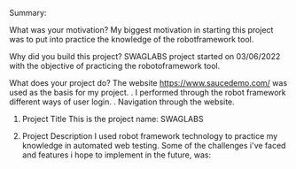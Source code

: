 Summary:

What was your motivation?
My biggest motivation in starting this project was to put into practice the knowledge of the robotframework tool.

Why did you build this project?
SWAGLABS project started on 03/06/2022 with the objective of practicing the robotoframework tool.

What does your project do?
The website https://www.saucedemo.com/ was used as the basis for my project.
. I performed through the robot framework different ways of user login.
. Navigation through the website.

1. Project Title
This is the project name: SWAGLABS

2. Project Description
I used robot framework technology to practice my knowledge in automated web testing.
Some of the challenges i've faced and features i hope to implement in the future, was:




